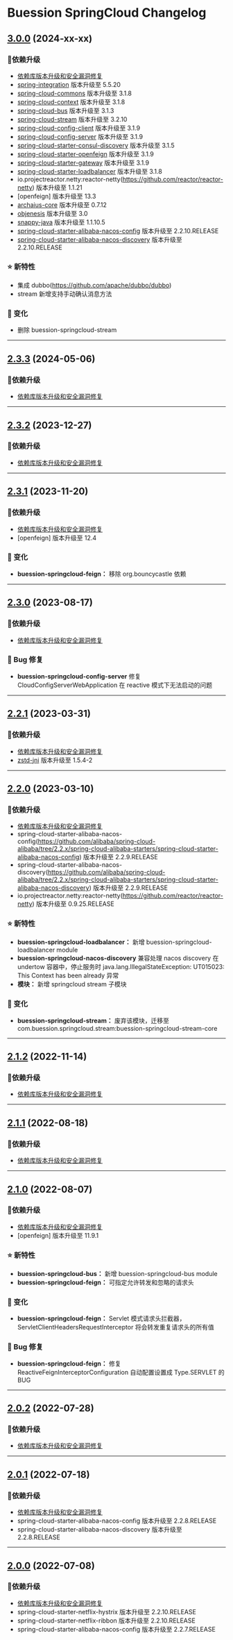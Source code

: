  Buession SpringCloud Changelog
===========================

## [3.0.0](https://github.com/buession/buession-springcloud/releases/tag/v3.0.0) (2024-xx-xx)

### 🔨依赖升级

- [依赖库版本升级和安全漏洞修复](https://github.com/buession/buession-parent/releases/tag/v3.0.0)
- [spring-integration](https://github.com/spring-projects/spring-integration) 版本升级至 5.5.20
- [spring-cloud-commons](https://projects.spring.io/spring-cloud/spring-cloud-commons/) 版本升级至 3.1.8
- [spring-cloud-context](https://projects.spring.io/spring-cloud/spring-cloud-context/) 版本升级至 3.1.8
- [spring-cloud-bus](https://projects.spring.io/spring-cloud/spring-cloud-bus/) 版本升级至 3.1.3
- [spring-cloud-stream](https://projects.spring.io/spring-cloud/spring-cloud-stream/) 版本升级至 3.2.10
- [spring-cloud-config-client](https://projects.spring.io/spring-cloud/spring-cloud-config-client/) 版本升级至 3.1.9
- [spring-cloud-config-server](https://projects.spring.io/spring-cloud/spring-cloud-config-server/) 版本升级至 3.1.9
- [spring-cloud-starter-consul-discovery](https://projects.spring.io/spring-cloud/spring-cloud-starter-consul-discovery/) 版本升级至 3.1.5
- [spring-cloud-starter-openfeign](https://projects.spring.io/spring-cloud/spring-cloud-starter-openfeign/) 版本升级至 3.1.9
- [spring-cloud-starter-gateway](https://projects.spring.io/spring-cloud/spring-cloud-starter-gateway/) 版本升级至 3.1.9
- [spring-cloud-starter-loadbalancer](https://projects.spring.io/spring-cloud/spring-cloud-starter-loadbalancer/) 版本升级至 3.1.8
- io.projectreactor.netty:reactor-netty(https://github.com/reactor/reactor-netty) 版本升级至 1.1.21
- [openfeign] 版本升级至 13.3
- [archaius-core](https://github.com/Netflix/archaius) 版本升级至 0.7.12
- [objenesis](http://objenesis.org) 版本升级至 3.0
- [snappy-java](https://github.com/xerial/snappy-java) 版本升级至 1.1.10.5
- [spring-cloud-starter-alibaba-nacos-config](https://github.com/alibaba/spring-cloud-alibaba/tree/2.2.x/spring-cloud-alibaba-starters/spring-cloud-starter-alibaba-nacos-config) 版本升级至 2.2.10.RELEASE
- [spring-cloud-starter-alibaba-nacos-discovery](https://github.com/alibaba/spring-cloud-alibaba/tree/2.2.x/spring-cloud-alibaba-starters/spring-cloud-starter-alibaba-nacos-discovery) 版本升级至 2.2.10.RELEASE


### ⭐ 新特性

- 集成 dubbo(https://github.com/apache/dubbo/dubbo)
- stream 新增支持手动确认消息方法


### 🔔 变化

- 删除 buession-springcloud-stream


---


## [2.3.3](https://github.com/buession/buession-springcloud/releases/tag/v2.3.3) (2024-05-06)

### 🔨依赖升级

- [依赖库版本升级和安全漏洞修复](https://github.com/buession/buession-parent/releases/tag/v2.3.3)


---


## [2.3.2](https://github.com/buession/buession-springcloud/releases/tag/v2.3.2) (2023-12-27)

### 🔨依赖升级

- [依赖库版本升级和安全漏洞修复](https://github.com/buession/buession-parent/releases/tag/v2.3.2)


---


## [2.3.1](https://github.com/buession/buession-springcloud/releases/tag/v2.3.1) (2023-11-20)

### 🔨依赖升级

- [依赖库版本升级和安全漏洞修复](https://github.com/buession/buession-parent/releases/tag/v2.3.1)
- [openfeign] 版本升级至 12.4


### 🔔 变化

- **buession-springcloud-feign：** 移除 org.bouncycastle 依赖


---


## [2.3.0](https://github.com/buession/buession-springcloud/releases/tag/v2.3.0) (2023-08-17)

### 🔨依赖升级

- [依赖库版本升级和安全漏洞修复](https://github.com/buession/buession-parent/releases/tag/v2.3.0)


### 🐞 Bug 修复

- **buession-springcloud-config-server** 修复 CloudConfigServerWebApplication 在 reactive 模式下无法启动的问题


---


## [2.2.1](https://github.com/buession/buession-springcloud/releases/tag/v2.2.1) (2023-03-31)

### 🔨依赖升级

- [依赖库版本升级和安全漏洞修复](https://github.com/buession/buession-parent/releases/tag/v2.2.1)
- [zstd-jni](https://github.com/luben/zstd-jni) 版本升级至 1.5.4-2


---


## [2.2.0](https://github.com/buession/buession-springcloud/releases/tag/v2.2.0) (2023-03-10)

### 🔨依赖升级

- [依赖库版本升级和安全漏洞修复](https://github.com/buession/buession-parent/releases/tag/v2.2.0)
- spring-cloud-starter-alibaba-nacos-config(https://github.com/alibaba/spring-cloud-alibaba/tree/2.2.x/spring-cloud-alibaba-starters/spring-cloud-starter-alibaba-nacos-config) 版本升级至 2.2.9.RELEASE
- spring-cloud-starter-alibaba-nacos-discovery(https://github.com/alibaba/spring-cloud-alibaba/tree/2.2.x/spring-cloud-alibaba-starters/spring-cloud-starter-alibaba-nacos-discovery) 版本升级至 2.2.9.RELEASE
- io.projectreactor.netty:reactor-netty(https://github.com/reactor/reactor-netty) 版本升级至 0.9.25.RELEASE


### ⭐ 新特性

- **buession-springcloud-loadbalancer：** 新增 buession-springcloud-loadbalancer module
- **buession-springcloud-nacos-discovery** 兼容处理 nacos discovery 在 undertow 容器中，停止服务时 java.lang.IllegalStateException: UT015023: This Context has been already 异常
- **模块：** 新增 springcloud stream 子模块


### 🔔 变化

- **buession-springcloud-stream：** 废弃该模块，迁移至 com.buession.springcloud.stream:buession-springcloud-stream-core


---


## [2.1.2](https://github.com/buession/buession-springcloud/releases/tag/v2.1.2) (2022-11-14)

### 🔨依赖升级

- [依赖库版本升级和安全漏洞修复](https://github.com/buession/buession-parent/releases/tag/v2.1.2)


---


## [2.1.1](https://github.com/buession/buession-springcloud/releases/tag/v2.1.1) (2022-08-18)

### 🔨依赖升级

- [依赖库版本升级和安全漏洞修复](https://github.com/buession/buession-parent/releases/tag/v2.1.1)


---


## [2.1.0](https://github.com/buession/buession-springcloud/releases/tag/v2.1.0) (2022-08-07)

### 🔨依赖升级

- [依赖库版本升级和安全漏洞修复](https://github.com/buession/buession-parent/releases/tag/v2.1.0)
- [openfeign] 版本升级至 11.9.1


### ⭐ 新特性

- **buession-springcloud-bus：** 新增 buession-springcloud-bus module
- **buession-springcloud-feign：** 可指定允许转发和忽略的请求头


### 🔔 变化

- **buession-springcloud-feign：** Servlet 模式请求头拦截器，ServletClientHeadersRequestInterceptor 将会转发重复请求头的所有值


### 🐞 Bug 修复

- **buession-springcloud-feign：** 修复 ReactiveFeignInterceptorConfiguration 自动配置设置成 Type.SERVLET 的 BUG


---


## [2.0.2](https://github.com/buession/buession-springcloud/releases/tag/v2.0.2) (2022-07-28)

### 🔨依赖升级

- [依赖库版本升级和安全漏洞修复](https://github.com/buession/buession-parent/releases/tag/v2.0.2)


---


## [2.0.1](https://github.com/buession/buession-springcloud/releases/tag/v2.0.1) (2022-07-18)

### 🔨依赖升级

- [依赖库版本升级和安全漏洞修复](https://github.com/buession/buession-parent/releases/tag/v2.0.1)
- spring-cloud-starter-alibaba-nacos-config 版本升级至 2.2.8.RELEASE
- spring-cloud-starter-alibaba-nacos-discovery 版本升级至 2.2.8.RELEASE


---


## [2.0.0](https://github.com/buession/buession-springcloud/releases/tag/v2.0.0) (2022-07-08)

### 🔨依赖升级

- [依赖库版本升级和安全漏洞修复](https://github.com/buession/buession-parent/releases/tag/v2.0.0)
- spring-cloud-starter-netflix-hystrix 版本升级至 2.2.10.RELEASE
- spring-cloud-starter-netflix-ribbon 版本升级至 2.2.10.RELEASE
- spring-cloud-starter-alibaba-nacos-config 版本升级至 2.2.7.RELEASE